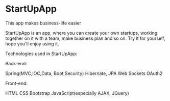 
# StartUpApp
This app makes business-life easier

StartUpApp is an app, where you can create your own startups, working together on it with a team, make business plan and so on. Try it for yourself, hope you'll enjoy using it.


Technologies used in StartUpApp: 

Back-end:

   Spring(MVC,IOC,Data, Boot,Security)
   Hibernate, JPA
   Web Sockets
   OAuth2

Front-end:

   HTML
   CSS
   Bootstrap
   JavaScript(especially AJAX, JQuery)
   
